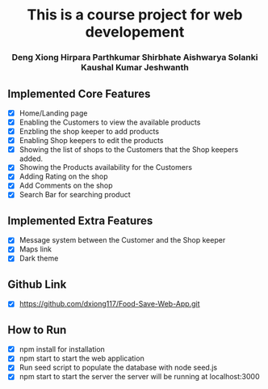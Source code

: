 <h1 align="center">This is a course project for web developement</h1>
<h3 align="center"> Deng Xiong Hirpara Parthkumar Shirbhate Aishwarya Solanki Kaushal Kumar Jeshwanth  </h3>

## Implemented Core Features

-   [x] Home/Landing page 
-   [x] Enabling the Customers to view the available products
-   [x] Enzbling the shop keeper to add products
-   [x] Enabling Shop keepers to edit the products
-   [x] Showing the list of shops to the Customers that the Shop keepers added.
-   [x] Showing the Products availability for the Customers
-   [x] Adding Rating on the shop
-   [x] Add Comments on the shop
-   [x] Search Bar for searching product

## Implemented Extra Features

-   [x] Message system between the Customer and the Shop keeper
-   [x] Maps link 
-   [x] Dark theme 

## Github Link

-   [x] https://github.com/dxiong117/Food-Save-Web-App.git

## How to Run

-   [x] npm install for installation
-   [x] npm start to start the web application
-   [x] Run seed script to populate the database with node seed.js
-   [x] npm start to start the server the server will be running at localhost:3000
